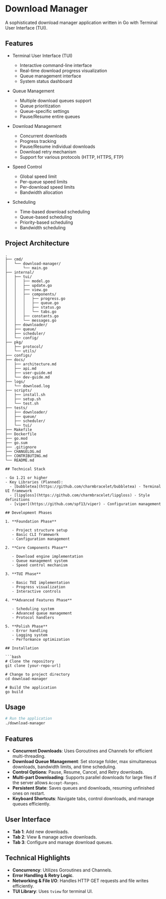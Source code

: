 # Download Manager

A sophisticated download manager application written in Go with Terminal User Interface (TUI).

## Features

- Terminal User Interface (TUI)

  - Interactive command-line interface
  - Real-time download progress visualization
  - Queue management interface
  - System status dashboard

- Queue Management

  - Multiple download queues support
  - Queue prioritization
  - Queue-specific settings
  - Pause/Resume entire queues

- Download Management

  - Concurrent downloads
  - Progress tracking
  - Pause/Resume individual downloads
  - Download retry mechanism
  - Support for various protocols (HTTP, HTTPS, FTP)

- Speed Control

  - Global speed limit
  - Per-queue speed limits
  - Per-download speed limits
  - Bandwidth allocation

- Scheduling
  - Time-based download scheduling
  - Queue-based scheduling
  - Priority-based scheduling
  - Bandwidth scheduling

## Project Architecture

```
.
├── cmd/
│   └── download-manager/
│       └── main.go
├── internal/
│   ├── tui/
│   │   ├── model.go
│   │   ├── update.go
│   │   ├── view.go
│   │   ├── components/
│   │   │   ├── progress.go
│   │   │   ├── queue.go
│   │   │   ├── status.go
│   │   │   └── tabs.go
│   │   ├── constants.go
│   │   └── messages.go
│   ├── downloader/
│   ├── queue/
│   ├── scheduler/
│   └── config/
├── pkg/
│   ├── protocol/
│   └── utils/
├── configs/
├── docs/
│   ├── architecture.md
│   ├── api.md
│   ├── user-guide.md
│   └── dev-guide.md
├── logs/
│   └── download.log
├── scripts/
│   ├── install.sh
│   ├── setup.sh
│   └── test.sh
├── tests/
│   ├── downloader/
│   ├── queue/
│   ├── scheduler/
│   └── tui/
├── Makefile
├── Dockerfile
├── go.mod
├── go.sum
├── .gitignore
├── CHANGELOG.md
├── CONTRIBUTING.md
└── README.md

## Technical Stack

- Go 1.21 or higher
- Key Libraries (Planned):
  - [bubbletea](https://github.com/charmbracelet/bubbletea) - Terminal UI framework
  - [lipgloss](https://github.com/charmbracelet/lipgloss) - Style definitions
  - [viper](https://github.com/spf13/viper) - Configuration management

## Development Phases

1. **Foundation Phase**

   - Project structure setup
   - Basic CLI framework
   - Configuration management

2. **Core Components Phase**

   - Download engine implementation
   - Queue management system
   - Speed control mechanism

3. **TUI Phase**

   - Basic TUI implementation
   - Progress visualization
   - Interactive controls

4. **Advanced Features Phase**

   - Scheduling system
   - Advanced queue management
   - Protocol handlers

5. **Polish Phase**
   - Error handling
   - Logging system
   - Performance optimization

## Installation

```bash
# Clone the repository
git clone [your-repo-url]

# Change to project directory
cd download-manager

# Build the application
go build
```

## Usage

```bash
# Run the application
./download-manager
```


## Features
- **Concurrent Downloads**: Uses Goroutines and Channels for efficient multi-threading.
- **Download Queue Management**: Set storage folder, max simultaneous downloads, bandwidth limits, and time scheduling.
- **Control Options**: Pause, Resume, Cancel, and Retry downloads.
- **Multi-part Downloading**: Supports parallel downloads for large files if the server allows `Accept-Ranges`.
- **Persistent State**: Saves queues and downloads, resuming unfinished ones on restart.
- **Keyboard Shortcuts**: Navigate tabs, control downloads, and manage queues efficiently.

## User Interface
- **Tab 1**: Add new downloads.
- **Tab 2**: View & manage active downloads.
- **Tab 3**: Configure and manage download queues.

## Technical Highlights
- **Concurrency**: Utilizes Goroutines and Channels.
- **Error Handling & Retry Logic**.
- **Networking & File I/O**: Handles HTTP GET requests and file writes efficiently.
- **TUI Library**: Uses `tview` for terminal UI.
